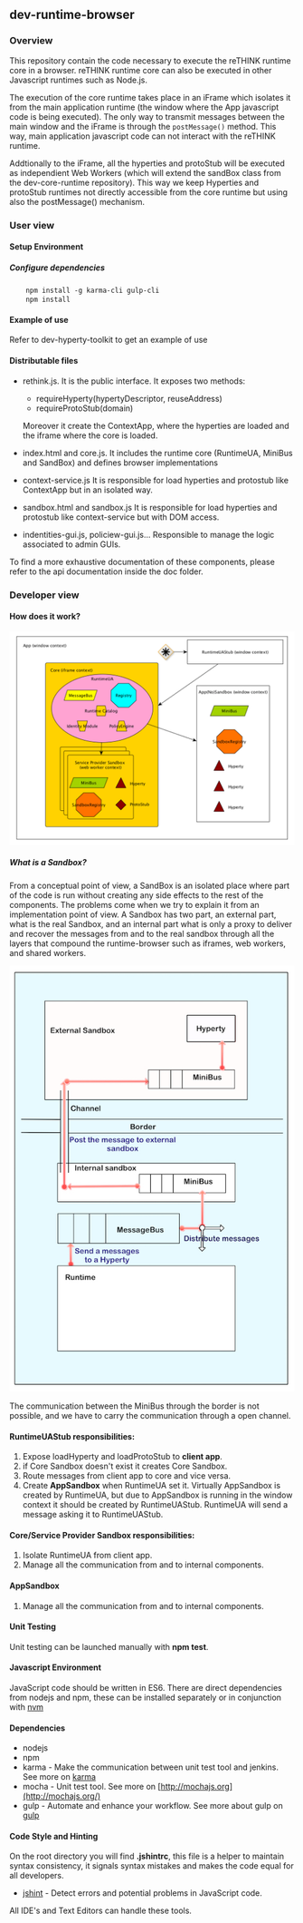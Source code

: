 ## dev-runtime-browser

### Overview
This repository contain the code necessary to execute the reTHINK runtime core in a browser. reTHINK runtime core can also be executed in other Javascript runtimes such as Node.js.

The execution of the core runtime takes place in an iFrame which isolates it from the main application runtime (the window where the App javascript code is being executed). The only way to transmit messages between the main window and the iFrame is through the ```postMessage()``` method. This way, main application javascript code can not interact with the reTHINK runtime.

Addtionally to the iFrame, all the hyperties and protoStub will be executed as independient Web Workers (which will extend the sandBox class from the dev-core-runtime repository). This way we keep Hyperties and protoStub runtimes not directly accessible from the core runtime but using also the postMessage() mechanism.

### User view

#### Setup Environment
##### Configure dependencies

        npm install -g karma-cli gulp-cli
        npm install

#### Example of use

Refer to dev-hyperty-toolkit to get an example of use

#### Distributable files
* rethink.js. It is the public interface. It exposes two methods:
    * requireHyperty(hypertyDescriptor, reuseAddress)
    * requireProtoStub(domain)

    Moreover it create the ContextApp, where the hyperties are loaded and the iframe where the core is loaded.

* index.html and core.js. It includes the runtime core (RuntimeUA, MiniBus and SandBox) and defines browser implementations

* context-service.js It is responsible for load hyperties and protostub like ContextApp but in an isolated way.

* sandbox.html and sandbox.js It is responsible for load hyperties and protostub like context-service but with DOM access.

* indentities-gui.js, policiew-gui.js... Responsible to manage the logic associated to admin GUIs.

To find a more exhaustive documentation of these components, please refer to the api documentation inside the doc folder.


### Developer view
#### How does it work?

![Runtime Browser](runtime-browser.png)

##### What is a Sandbox?

From a conceptual point of view, a SandBox is an isolated place where part of the code is run without creating any side effects to the rest of the components. The problems come when we try to explain it from an implementation point of view. A Sandbox has two part, an external part, what is the real Sandbox, and an internal part what is only a proxy to deliver and recover the messages from and to the real sandbox through all the layers that compound the runtime-browser such as iframes, web workers, and shared workers.

![What is a Sandbox?](sandboxes.jpg)

The communication between the MiniBus through the border is not possible, and we have to carry the communication through a open channel.

#### RuntimeUAStub responsibilities:

1. Expose loadHyperty and loadProtoStub to **client app**.
2. if Core Sandbox doesn't exist it creates Core Sandbox.
3. Route messages from client app to core and vice versa.
4. Create **AppSandbox** when RuntimeUA set it.
    Virtually AppSandbox is created by RuntimeUA, but due to AppSandbox is running in the window context it should be created by RuntimeUAStub. RuntimeUA will send a message asking it to RuntimeUAStub.

#### Core/Service Provider Sandbox responsibilities:

1. Isolate RuntimeUA from client app.
2. Manage all the communication from and to internal components.

#### AppSandbox
1. Manage all the communication from and to internal components.

#### Unit Testing

Unit testing can be launched manually with **npm test**.

#### Javascript Environment

JavaScript code should be written in ES6. There are direct dependencies from nodejs and npm, these can be installed separately or in conjunction with [nvm](https://github.com/creationix/nvm)

#### Dependencies

-   nodejs
-   npm
-   karma - Make the communication between unit test tool and jenkins. See more on [karma](http://karma-runner.github.io/0.13/index.html)
-   mocha - Unit test tool. See more on [http://mochajs.org](http://mochajs.org/)
-   gulp - Automate and enhance your workflow. See more about gulp on [gulp](http://gulpjs.com/)

#### Code Style and Hinting

On the root directory you will find **.jshintrc**, this file is a helper to maintain syntax consistency, it signals syntax mistakes and makes the code equal for all developers.

-   [jshint](http://jshint.com/) - Detect errors and potential problems in JavaScript code.

All IDE's and Text Editors can handle these tools.
